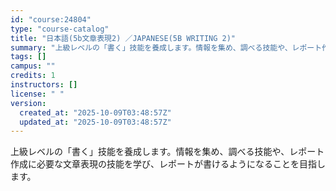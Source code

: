 ```yaml
---
id: "course:24804"
type: "course-catalog"
title: "日本語(5b文章表現2) ／JAPANESE(5B WRITING 2)"
summary: "上級レベルの「書く」技能を養成します。情報を集め、調べる技能や、レポート作成に必要な文章表現の技能を学び、レポートが書けるようになることを目指します。"
tags: []
campus: ""
credits: 1
instructors: []
license: " "
version:
  created_at: "2025-10-09T03:48:57Z"
  updated_at: "2025-10-09T03:48:57Z"
---
```


上級レベルの「書く」技能を養成します。情報を集め、調べる技能や、レポート作成に必要な文章表現の技能を学び、レポートが書けるようになることを目指します。
